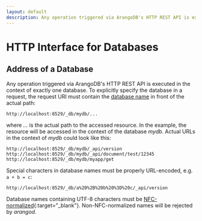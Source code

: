 ```yaml
---
layout: default
description: Any operation triggered via ArangoDB's HTTP REST API is executed in the context of exactlyone database
---
```

HTTP Interface for Databases
============================

Address of a Database
---------------------

Any operation triggered via ArangoDB's HTTP REST API is executed in the context of exactly
one database. To explicitly specify the database in a request, the request URI must contain
the [database name](../appendix-glossary.html#database-name) in front of the actual path:

    http://localhost:8529/_db/mydb/...

where *...* is the actual path to the accessed resource. In the example, the resource will be
accessed in the context of the database *mydb*. Actual URLs in the context of *mydb* could look
like this:

    http://localhost:8529/_db/mydb/_api/version
    http://localhost:8529/_db/mydb/_api/document/test/12345
    http://localhost:8529/_db/mydb/myapp/get

Special characters in database names must be properly URL-encoded, e.g. `a + b = c`:

    http://localhost:8529/_db/a%20%2B%20b%20%3D%20c/_api/version

Database names containing UTF-8 characters must be 
[NFC-normalized](https://en.wikipedia.org/wiki/Unicode_equivalence#Normal_forms){:target="_blank"}.
Non-NFC-normalized names will be rejected by _arangod_.
